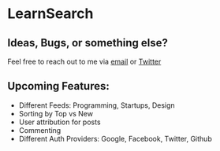 # LearnSearch

## Ideas, Bugs, or something else?
Feel free to reach out to me via [email](has727@gmail.com) or [Twitter](https://twitter.com/HarshSikka)

## Upcoming Features:
- Different Feeds: Programming, Startups, Design
- Sorting by Top vs New
- User attribution for posts
- Commenting
- Different Auth Providers: Google, Facebook, Twitter, Github




